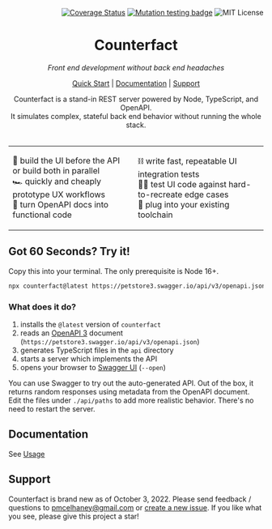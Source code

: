 <div align="right">

[![Coverage Status](https://coveralls.io/repos/github/pmcelhaney/counterfact/badge.svg)](https://coveralls.io/github/pmcelhaney/counterfact) [![Mutation testing badge](https://img.shields.io/endpoint?style=flat&url=https%3A%2F%2Fbadge-api.stryker-mutator.io%2Fgithub.com%2Fpmcelhaney%2Fcounterfact%2Fmain)](https://dashboard.stryker-mutator.io/reports/github.com/pmcelhaney/counterfact/main) ![MIT License](https://img.shields.io/badge/license-MIT-blue)

</div>

<div align="center">

# Counterfact

_Front end development without back end headaches_

[Quick Start](#quick-start) | [Documentation](#documentation) | [Support](#support)

</div>

<div align="center">
Counterfact is a stand-in REST server powered by Node, TypeScript, and OpenAPI.<br>It simulates complex, stateful back end behavior without running the whole stack.
</div>

<br>

<table align="center" cols="2">

<tr>
<td>

💪 build the UI before the API or build both in parallel<br>
🏎️ quickly and cheaply prototype UX workflows<br>
🎉 turn OpenAPI docs into functional code

</td>

<td>

⛓️ write fast, repeatable UI integration tests<br>
🧑‍🔬 test UI code against hard-to-recreate edge cases<br>
🔌 plug into your existing toolchain

</td>

</tr>

</table>

<h2 id="quick-start">Got 60 Seconds? Try it!</h2>

Copy this into your terminal. The only prerequisite is Node 16+.

```sh copy
npx counterfact@latest https://petstore3.swagger.io/api/v3/openapi.json api --open
```

### What does it do?

1. installs the `@latest` version of `counterfact`
2. reads an [OpenAPI 3](https://oai.github.io/Documentation/) document (`https://petstore3.swagger.io/api/v3/openapi.json`)
3. generates TypeScript files in the `api` directory
4. starts a server which implements the API
5. opens your browser to [Swagger UI](https://swagger.io/tools/swagger-ui/) (`--open`)

You can use Swagger to try out the auto-generated API. Out of the box, it returns random responses using metadata from the OpenAPI document. Edit the files under `./api/paths` to add more realistic behavior. There's no need to restart the server.

## Documentation

See [Usage](./docs/usage.md)

## Support

Counterfact is brand new as of October 3, 2022. Please send feedback / questions to pmcelhaney@gmail.com or [create a new issue](https://github.com/pmcelhaney/counterfact/issues/new). If you like what you see, please give this project a star!
